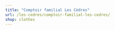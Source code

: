 ```yaml
---
title: "Comptoir familial Les Cèdres"
url: /les-cedres/comptoir-familial-les-cedres/
shop: clothes
---
```

